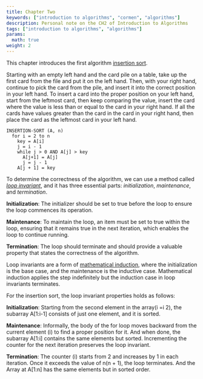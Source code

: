 ```yaml
---
title: Chapter Two
keywords: ["introduction to algorithms", "cormen", "algorithms"]
description: Personal note on the CH2 of Introduction to Algorithms
tags: ["introduction to algorithms", "algorithms"]
params:
  math: true
weight: 2
---
```


This chapter introduces the first algorithm [insertion sort](https://en.wikipedia.org/wiki/Insertion_sort). 

Starting with an empty left hand and the card pile on a table, take up the first card from the file and put it on the left hand. Then, with your right hand, continue to pick the card from the pile, and insert it into the correct position in your left hand. To insert a card into the proper position on your left hand, start from the leftmost card, then keep comparing the value, insert the card where the value is less than or equal to the card in your right hand. If all the cards have values greater than the card in the card in your right hand, then place the card as the leftmost card in your left hand.

```text
INSERTION-SORT (A, n)
  for i = 2 to n
    key = A[i]
    j = i - 1
    while j > 0 AND A[j] > key
      A[j+1] = A[j]
      j = j - 1
    A[j + 1] = key
```

To determine the correctness of the algorithm, we can use a method called [_loop invariant_](https://en.wikipedia.org/wiki/Loop_invariant), and it has three essential parts: _initialization_, _maintenance_, and _termination_.

**Initialization**: The initializer should be set to true before the loop to ensure the loop commences its operation.

**Maintenance**: To maintain the loop, an item must be set to true within the loop, ensuring that it remains true in the next iteration, which enables the loop to continue running.

**Termination**: The loop should terminate and should provide a valuable property that states the correctness of the algorithm.

Loop invariants are a form of [mathematical induction](https://en.wikipedia.org/wiki/Mathematical_induction), where the initialization is the base case, and the maintenance is the inductive case. Mathematical induction applies the step indefinitely but the induction case in loop invariants terminates.

For the insertion sort, the loop invariant properties holds as follows:

**Initialization**: Starting from the second element in the array(i =i 2), the subarray A[1:i-1] consists of just one element, and it is sorted.

**Maintenance**: Informally, the body of the for loop moves backward from the current element (i) to find a proper position for it. And when done, the subarray A[1:i] contains the same elements but sorted. Incrementing the counter for the next iteration preserves the loop invariant.

**Termination**: The counter (i) starts from 2 and increases by 1 in each iteration. Once it exceeds the value of n(n + 1), the loop terminates. And the Array at A[1:n] has the same elements but in sorted order.
